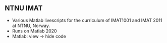 ## NTNU IMAT

* Various Matlab livescripts for the curriculum of IMAT1001 and IMAT 2011 at NTNU, Norway.
* Runs on Matlab 2020     
* Matlab: view -> hide code





